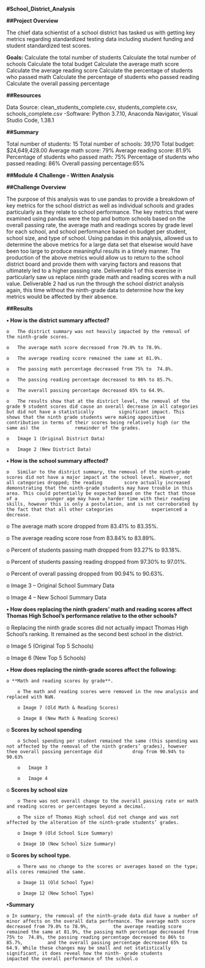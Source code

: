 **#School_District_Analysis**

**##Project Overview**

The chief data schientist of a school district has tasked us with getting key metrics regarding standardized testing data including student funding and student standardized test scores.

**Goals:**
Calculate the total number of students
Calculate the total number of schools
Calculate the total budget
Calculate the average math score
Calculate the average reading score
Calculate the percentage of students who passed math
Calculate the percentage of students who passed reading
Calculate the overall passing percentage

**##Resources**

Data Source: clean_students_complete.csv, students_complete.csv, schools_complete.csv -Software: Python 3.7.10, Anaconda Navigator, Visual Studio Code, 1.38.1

**##Summary**

Total number of students: 15
Total number of schools: 39,170
Total budget: $24,649,428.00
Average math score: 79%
Average reading score: 81.9%
Percentage of students who passed math: 75%
Percentage of students who passed reading: 86%
Overall passing percentage:65%

**##Module 4 Challenge - Written Analysis**

**##Challenge Overview**

The purpose of this analysis was to use pandas to provide a breakdown of key metrics for the school district as well as individual schools and grades particularly as they relate to school performance. The key metrics that were examined using pandas were the top and bottom schools based on the overall passing rate, the average math and readings scores by grade level for each school,  and school performance based on budget per student, school size, and type of school. Using pandas in this analysis, allowed us to determine the above metrics for a large data set that elsewise would have been too large to produce meaningful results in a timely manner. The production of the above metrics would allow us to return to the school district board and provide them with varying factors and reasons that ultimately led to a higher passing rate. Deliverable 1 of this exercise in particularly saw us replace ninth grade math and reading scores with a null value. Deliverable 2 had us run the through the  school district analysis again, this time without the ninth-grade data to determine how the key metrics would be affected by their absence. 

**##Results**

**•	How is the district summary affected?**

    o	The district summary was not heavily impacted by the removal of the ninth-grade scores. 
    
    o	The average math score decreased from 79.0% to 78.9%.
    
    o	The average reading score remained the same at 81.9%.
    
    o	The passing math percentage decreased from 75% to  74.8%.
    
    o	The passing reading percentage decreased to 86% to 85.7%.
    
    o	The overall passing percentage decreased 65% to 64.9%.
    
    o	The results show that at the district level, the removal of the grade 9 student scores did cause an overall decrease in all categories but did not have a statistically         significant impact. This shows that the ninth grade students were making appositive contribution in terms of their scores being relatively high (or the same as) the             remainder of the grades.  
    
    o	Image 1 (Original District Data) 
    
    o	Image 2 (New District Data) 

**•	How is the school summary affected?**

    o	Similar to the district summary, the removal of the ninth-grade scores did not have a major impact at the school level. However, not all categories dropped; the reading        score actually increased demonstrating that the ninth-grade students may have trouble in this area. This could potentially be expected based on the fact that those of a          younger age may have a harder time with their reading skills, however this is only a postulation, and is not corroborated by the fact that that all other categories              experienced a decrease. 
    
  o	The average math score dropped from 83.41% to 83.35%.

  o	The average reading score rose from 83.84% to 83.89%.

  o	Percent of students passing math dropped from 93.27% to 93.18%. 

  o	Percent of students passing reading dropped from 97.30% to 97.01%.

  o	Percent of overall passing dropped from 90.94% to 90.63%.

  o	Image 3 – Original School Summary Data

  o	Image 4 – New School Summary Data

**•	How does replacing the ninth graders’ math and reading scores affect Thomas High School’s performance relative to the other schools?**

  o	Replacing the ninth grade scores did not actually impact Thomas High School’s ranking. It remained as the second best school in the district.
  
  o	Image 5 (Original Top 5 Schools)
  
  o	Image 6 (New Top 5 Schools)

**•	How does replacing the ninth-grade scores affect the following:**

    o **Math and reading scores by grade**.
  
        o The math and reading scores were removed in the new analysis and replaced with NaN.
  
        o Image 7 (Old Math & Reading Scores)
  
        o Image 8 (New Math & Reading Scores)

  o **Scores by school spending**
        
        o School spending per student remained the same (this spending was not affected by the removal of the ninth graders’ grades), however thee overall passing percentage did           drop from 90.94% to 90.63%
        
        o	Image 3
        
        o	Image 4 

  o **Scores by school size**

        o There was not overall change to the overall passing rate or math and reading scores or percentages beyond a decimal.
       
        o The size of Thomas High school did not change and was not affected by the alteration of the ninth-grade students’ grades. 
        
        o Image 9 (Old School Size Summary)
        
        o Image 10 (New School Size Summary)

  o **Scores by school type.**

        o There was no change to the scores or averages based on the type; alls cores remained the same.

        o Image 11 (Old School Type)

        o Image 12 (New School Type)
        
**•Summary**

    o In summary, the removal of the ninth-grade data did have a number of minor affects on the overall data performance. The average math score decreased from 79.0% to 78.9%,         the average reading score remained the same at 81.9%, the passing math percentage decreased from 75% to  74.8%, the passing reading percentage decreased to 86% to 85.7%,         and the overall passing percentage decreased 65% to 64.9. While these changes may be small and not statistically significant, it does reveal how the ninth- grade students       impacted the overall performance of the school.o

